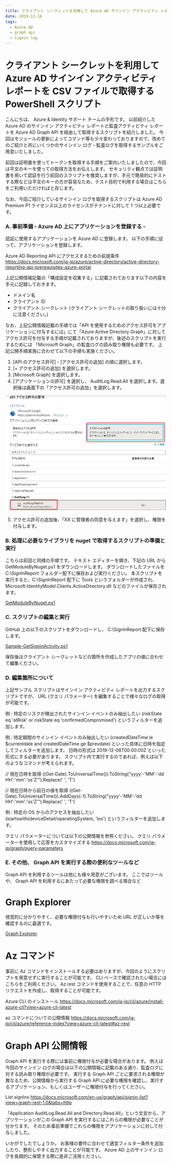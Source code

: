 ```yaml
---
title: クライアント シークレットを利用して Azure AD サインイン アクティビティ レポートを CSV ファイルで取得する PowerShell スクリプト
date: 2019-12-16
tags:
  - Azure AD
  - graph api
  - signin log
---
```


# クライアント シークレットを利用して Azure AD サインイン アクティビティ レポートを CSV ファイルで取得する PowerShell スクリプト

こんにちは、 Azure & Identity サポート チームの平形です。
以前紹介した Azure AD のサインイン アクティビティ レポートと監査アクティビティ レポートを Azure AD Graph API を経由して取得するスクリプトを紹介しました。
今回はモジュールの更新によってコマンド等も少々変わっておりますので、改めてのご紹介と共にいくつかのサインイン ログ・監査ログを取得するサンプルをご用意いたしました。

前回は証明書を使ってトークンを取得する手順をご案内いたしましたので、今回は平文のキーを使っての取得方法をお伝えします。
セキュリティ観点では証明書を用いて認証を行う前回のスクリプトを推奨しますが、手元で簡易的にテストする際などは平文のキーの方が容易なため、テスト目的で利用する場合はこちらをご利用いただければと存じます。

なお、今回ご紹介しているサインイン ログを取得するスクリプトは Azure AD Premium P1 ライセンス以上のライセンスがテナントに対して 1 つ以上必要です。


### A. 事前準備 - Azure AD 上にアプリケーションを登録する -
認証に使用するアプリケーションを Azure AD に登録します。
以下の手順に従って、アプリケーションを登録します。

Azure AD Reporting API にアクセスするための前提条件
https://docs.microsoft.com/ja-jp/azure/active-directory/active-directory-reporting-api-prerequisites-azure-portal

上記公開情報記載の「構成設定を収集する」に記載されております以下の内容を手元に記録しておきます。

- ドメイン名
- クライアント ID
- クライアント シークレット (クライアント シークレットの取り扱いには十分に注意ください。)


なお、上記公開情報記載の手順では「API を使用するためのアクセス許可をアプリケーションに付与するには」にて「Azure Active Directory Graph」に対してアクセス許可を付与する手順が記載されておりますが、後述のスクリプトを実行するためには 「Microsoft Graph」の監査ログの読み取り権限も必要です。
上記公開手順実施に合わせて以下の手順も実施ください。

1. [API のアクセス許可] - [アクセス許可の追加] の順に選択します。
2. [+ アクセス許可の追加] を選択します。
3. [Microsoft Graph] を選択します。
4. [アプリケーションの許可] を選択し、 AuditLog.Read.All を選択します。選択後は画面下の「アクセス許可の追加」を選択します。

![](.\aad-get-signinlog\appview.jpg)

5. アクセス許可の追加後、「XX に管理者の同意を与えます」を選択し、権限を付与します。


### B. 処理に必要なライブラリを nuget で取得するスクリプトの準備と実行
こちらは前回と同様の手順です。
テキスト エディターを開き、下記の URL から GetModuleByNuget.ps1 をダウンロードします。
ダウンロードしたファイルを C:\SignInReport フォルダー配下に保存および実行ください。
本スクリプトを実行すると、C:\SignInReport 配下に Tools というフォルダーが作成され、Microsoft.IdentityModel.Clients.ActiveDirectory.dll などのファイルが保存されます。

[GetModuleByNuget.ps1](https://github.com/jpazureid/blog/blob/microsoft-graph-api-signin-activity-reports-v2/articles/azure-active-directory/aad-get-signinlog/GetModuleByNuget.ps1)


### C. スクリプトの編集と実行

GitHub 上の以下のスクリプトをダウンロードし、 C:\SignInReport 配下に保存します。

[Sample-GetSigninActivity.ps1](https://github.com/jpazureid/blog/blob/microsoft-graph-api-signin-activity-reports-v2/articles/azure-active-directory/aad-get-signinlog/Sample-GetSigninActivity.ps1)

保存後はクライアント シークレットなどの箇所を作成したアプリの値に合わせて編集ください。


### D. 編集箇所について
上記サンプル スクリプトはサインイン アクティビティ レポートを出力するスクリプトですが、 URL (クエリ パラメーター) を編集することで様々なログの取得が可能です。

例 : 特定のリスクが検出されたサインイン イベントのみ抽出したい
(riskState eq 'atRisk' or riskState eq 'confirmedCompromised') というフィルターを追加します。

例 : 特定期間のサインイン イベントのみ抽出したい
(createdDateTime le $currentdate and createdDateTime ge $prevdate) といった具体に日時を指定してフィルターを追加します。
日時の形式は  2019-12-08T00:00:00Z といった形式にする必要があります。
スクリプト内で実行するのであれば、例えば以下のようなコマンドが考えられます。

// 現在日時を取得
((Get-Date).ToUniversalTime()).ToString("yyyy'-'MM'-'dd HH':'mm':'ss'Z'").Replace(' ', 'T')

// 現在日時から前日の値を取得
((Get-Date).ToUniversalTime()).AddDays(-1).ToString("yyyy'-'MM'-'dd HH':'mm':'ss'Z'").Replace(' ', 'T')


例 : 特定の OS からのアクセスを抽出したい
(startswith(deviceDetail/operatingSystem, 'Ios') というフィルターを追加します。

クエリ パラメーターについては以下の公開情報を参照ください。
クエリ パラメーターを使用して応答をカスタマイズする
https://docs.microsoft.com/ja-jp/graph/query-parameters

### E. その他、 Graph API を実行する際の便利なツールなど
Graph API を利用するツールは他にも様々用意がございます。
ここではツールや、 Graph API を利用するにあたって必要な権限を調べる場合など


# Graph Explorer
視覚的に分かりやすく、必要な権限付与も行いやすいため URL が正しいか等を確認するのに最適です。

[Graph Explorer](https://developer.microsoft.com/ja-jp/graph/graph-explorer)

# Az コマンド
事前に Az コマンドをインストールする必要はありますが、今回のようにスクリプトを用意せずに実行することが可能です。
CLI ベースで確認されたい場合にはこちらをご利用ください。
Az rest コマンドを使用することで、任意の HTTP リクエストを作成し、取得することが可能です。

Azure CLI のインストール
https://docs.microsoft.com/ja-jp/cli/azure/install-azure-cli?view=azure-cli-latest

az コマンドについての公開情報
https://docs.microsoft.com/ja-jp/cli/azure/reference-index?view=azure-cli-latest#az-rest


# Graph API 公開情報
Graph API を実行する際には事前に権限付与が必要な場合があります。
例えば今回のサインイン ログの場合は以下の公開情報に記載のある通り、監査ログに対する読み取り権限が必要です。
実行する Graph API ごとに要求される権限が異なるため、公開情報から実行する Graph API に必要な権限を確認し、実行するアプリケーション、もしくはユーザーに権限付与を行ってください。

List signIns
https://docs.microsoft.com/en-us/graph/api/signin-list?view=graph-rest-1.0&tabs=http

「Application	AuditLog.Read.All and Directory.Read.All」という文言から、アプリケーションがこの Graph API を実行するにはこれらの権限が必要なことが分かります。
そのため事前準備でこれらの権限をアプリケーションに対して付与しました。


いかがでしたでしょうか。
お客様の要件に合わせて適宜フィルター条件を追加したり、整形しやすく出力することが可能です。
Azure AD 上のサインイン ログを長期的に保管する際に是非ご活用ください。